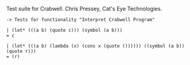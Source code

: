 Test suite for Crabwell.
Chris Pressey, Cat's Eye Technologies.

    -> Tests for functionality "Interpret Crabwell Program"

    | (let* (((a b) (quote c))) (symbol (a b)))
    = c

    | (let* (((a b) (lambda (x) (cons x (quote ()))))) ((symbol (a b)) (quote r)))
    = (r)
